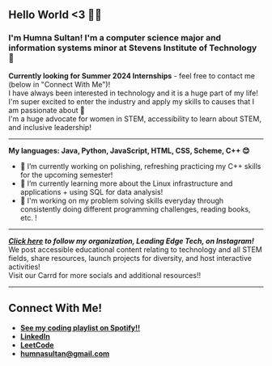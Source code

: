 ## Hello World <3 👩‍💻
### I'm Humna Sultan! I'm a computer science major and information systems minor at Stevens Institute of Technology 🦆   
**Currently looking for Summer 2024 Internships** - feel free to contact me (below in "Connect With Me")!  
I have always been interested in technology and it is a huge part of my life! I'm super excited to enter the industry and apply my skills to causes that I am passionate about 💜  
I'm a huge advocate for women in STEM, accessibility to learn about STEM, and inclusive leadership!  

---

**My languages: Java, Python, JavaScript, HTML, CSS, Scheme, C++ 😊**  
- 🔭 I’m currently working on polishing, refreshing practicing my C++ skills for the upcoming semester!  
- 🌱 I’m currently learning more about the Linux infrastructure and applications + using SQL for data analysis!  
- 🤩 I'm working on my problem solving skills everyday through consistently doing different programming challenges, reading books, etc. !  

---

_**[Click here](https://www.instagram.com/leadingedge.tech/) to follow my organization, Leading Edge Tech, on Instagram!**_  
We post accessible educational content relating to technology and all STEM fields, share resources, launch projects for diversity, and host interactive activities!  
Visit our Carrd for more socials and additional resources!!

---

## Connect With Me!
- **[See my coding playlist on Spotify!!](https://open.spotify.com/playlist/2XcpOFixCnc8DHQ5OwGz06?si=8e0eb76396a54302)**  
- **[LinkedIn](https://www.linkedin.com/in/humna-sultan/)**   
- **[LeetCode](https://leetcode.com/humnasul/)**
- **[humnasultan@gmail.com](mailto:humnasultan@gmail.com)**
<!--
**humnasul/humnasul** is a ✨ _special_ ✨ repository because its `README.md` (this file) appears on your GitHub profile.

Here are some ideas to get you started:

- 🔭 I’m currently working on ...
- 🌱 I’m currently learning ...
- 👯 I’m looking to collaborate on ...
- 🤔 I’m looking for help with ...
- 💬 Ask me about ...
- 📫 How to reach me: ...
- 😄 Pronouns: ...
- ⚡ Fun fact: ...
-->
